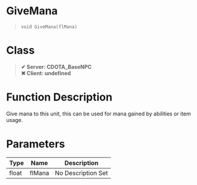 # GiveMana
> `void GiveMana(flMana)`
# Class
> __✔ Server: CDOTA_BaseNPC__  
> __✖ Client: undefined__  
# Function Description
Give mana to this unit, this can be used for mana gained by abilities or item usage.
# Parameters
Type|Name|Description
--|--|--
float|flMana|No Description Set

